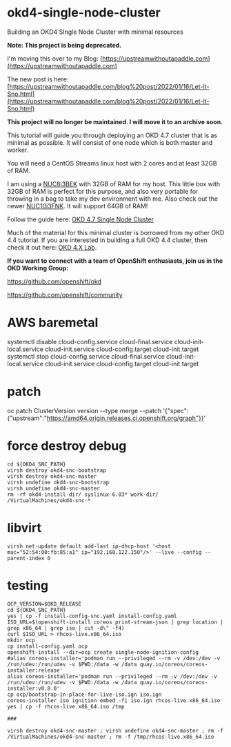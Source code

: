 # okd4-single-node-cluster
Building an OKD4 SIngle Node Cluster with minimal resources

__Note: This project is being deprecated.__   

I'm moving this over to my Blog: [https://upstreamwithoutapaddle.com](https://upstreamwithoutapaddle.com)

The new post is here: [https://upstreamwithoutapaddle.com/blog%20post/2022/01/16/Let-It-Sno.html](https://upstreamwithoutapaddle.com/blog%20post/2022/01/16/Let-It-Sno.html)


__This project will no longer be maintained.  I will move it to an archive soon.__

This tutorial will guide you through deploying an OKD 4.7 cluster that is as minimal as possible.  It will consist of one node which is both master and worker.

You will need a CentOS Streams linux host with 2 cores and at least 32GB of RAM.

I am using a [NUC8i3BEK](https://ark.intel.com/content/www/us/en/ark/products/126149/intel-nuc-kit-nuc8i3bek.html) with 32GB of RAM for my host. This little box with 32GB of RAM is perfect for this purpose, and also very portable for throwing in a bag to take my dev environment with me.  Also check out the newer [NUC10i3FNK](https://ark.intel.com/content/www/us/en/ark/products/195503/intel-nuc-10-performance-kit-nuc10i3fnk.html).  It will support 64GB of RAM!

Follow the guide here: [OKD 4.7 Single Node Cluster](https://cgruver.github.io/okd4-single-node-cluster/)

Much of the material for this minimal cluster is borrowed from my other OKD 4.4 tutorial.  If you are interested in building a full OKD 4.4 cluster, then check it out here: [OKD 4.X Lab](https://cgruver.github.io/okd4-upi-lab-setup/).

__If you want to connect with a team of OpenShift enthusiasts, join us in the OKD Working Group:__

https://github.com/openshift/okd

https://github.com/openshift/community

# AWS baremetal
systemctl disable cloud-config.service cloud-final.service cloud-init-local.service cloud-init.service cloud-config.target cloud-init.target
systemctl stop cloud-config.service cloud-final.service cloud-init-local.service cloud-init.service cloud-config.target cloud-init.target

# patch
oc patch ClusterVersion version --type merge --patch '{"spec":{"upstream":"https://amd64.origin.releases.ci.openshift.org/graph"}}'

# force destroy debug

```
cd ${OKD4_SNC_PATH}
virsh destroy okd4-snc-bootstrap
virsh destroy okd4-snc-master
virsh undefine okd4-snc-bootstrap
virsh undefine okd4-snc-master
rm -rf okd4-install-dir/ syslinux-6.03* work-dir/ /VirtualMachines/okd4-snc-*

```

# libvirt
```
virsh net-update default add-last ip-dhcp-host '<host mac="52:54:00:fb:85:a1" ip="192.168.122.150"/>' --live --config --parent-index 0
```

# testing
```
OCP_VERSION=$OKD_RELEASE
cd ${OKD4_SNC_PATH}
yes | cp -f install-config-snc.yaml install-config.yaml
ISO_URL=$(openshift-install coreos print-stream-json | grep location | grep x86_64 | grep iso | cut -d\" -f4)
curl $ISO_URL > rhcos-live.x86_64.iso
mkdir ocp
cp install-config.yaml ocp
openshift-install --dir=ocp create single-node-ignition-config
#alias coreos-installer='podman run --privileged --rm -v /dev:/dev -v /run/udev:/run/udev -v $PWD:/data -w /data quay.io/coreos/coreos-installer:release'
alias coreos-installer='podman run --privileged --rm -v /dev:/dev -v /run/udev:/run/udev -v $PWD:/data -w /data quay.io/coreos/coreos-installer:v0.8.0'
cp ocp/bootstrap-in-place-for-live-iso.ign iso.ign
coreos-installer iso ignition embed -fi iso.ign rhcos-live.x86_64.iso
yes | cp -f rhcos-live.x86_64.iso /tmp

###

virsh destroy okd4-snc-master ; virsh undefine okd4-snc-master ; rm -f /VirtualMachines/okd4-snc-master ; rm -f /tmp/rhcos-live.x86_64.iso


```